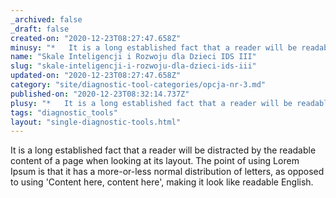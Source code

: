 ```yaml
---
_archived: false
_draft: false
created-on: "2020-12-23T08:27:47.658Z"
minusy: "*   It is a long established fact that a reader will be readable. It is a long established fact that a reader will be readable.\n*   It is a long established fact that a reader will be readable.\n*   It is a long established fact that a reader will be readable."
name: "Skale Inteligencji i Rozwoju dla Dzieci IDS III"
slug: "skale-inteligencji-i-rozwoju-dla-dzieci-ids-iii"
updated-on: "2020-12-23T08:27:47.658Z"
category: "site/diagnostic-tool-categories/opcja-nr-3.md"
published-on: "2020-12-23T08:32:14.737Z"
plusy: "*   It is a long established fact that a reader will be readable. It is a long established fact that a reader will be readable.\n*   It is a long established fact that a reader will be readable.\n*   It is a long established fact that a reader will be readable."
tags: "diagnostic_tools"
layout: "single-diagnostic-tools.html"
---
```


It is a long established fact that a reader will be distracted by the readable content of a page when looking at its layout. The point of using Lorem Ipsum is that it has a more-or-less normal distribution of letters, as opposed to using 'Content here, content here', making it look like readable English.
